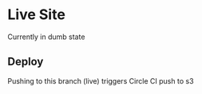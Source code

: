 # Live Site

Currently in dumb state

## Deploy

Pushing to this branch (live) triggers Circle CI push to s3
